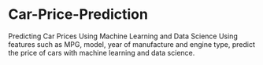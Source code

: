 # Car-Price-Prediction
Predicting Car Prices Using Machine Learning and Data Science
Using features such as MPG, model, year of manufacture and engine type, predict the price of cars with machine learning and data science.
